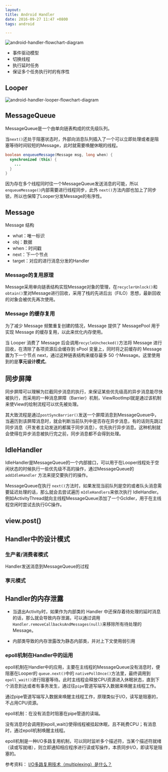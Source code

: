 ```yaml
---
layout: 
title: Android Handler
date: 2016-09-27 11:47 +0800
tags: android

---
```


<!--more-->



![android-handler-flowchart-diagram](https://s2.loli.net/2022/07/19/HTeOLWhGBJyZoiC.webp)

- 事件驱动模型
- 切换线程
- 执行延时任务
- 保证多个任务执行时的有序性



## Looper

![android-handler-looper-flowchart-diagram](https://s2.loli.net/2022/07/19/Kg3t8Ma2CWde9GQ.png)



## MessageQueue

MessageQueue是一个由单向链表构成的优先级队列。

当`next()`还处于阻塞状态时，外部向消息队列插入了一个可以立即处理或者是阻塞等待时间较短的Message，此时就需要唤醒休眠的线程。

```java
boolean enqueueMessage(Message msg, long when) {
  synchronized (this) {
    ...
  }
}
```

因为存在多个线程同时往一个MessageQueue发送消息的可能，所以`enqueueMessage()`内部需要进行线程同步，此外 `next()`方法内部也加上了同步锁，所以也保障了Looper分发Message的有序性。





## Message

Message 结构

- what：唯一标识
- obj：数据
- when：时间戳
- next：下一个节点
- target：对应的进行消息分发的Handler

### Message的复用原理

Message采用单向链表结构实现Message对象的管理，在`recyclerUnlock()`和`obtain()`里对Message进行回收，采用了栈的先进后出（FILO）思想，最新回收的对象会被优先再次使用。



### Message 的缓存复用

为了减少 Message 频繁重复创建的情况，Message 提供了 MessagePool 用于实现 Message 的缓存复用，以此来优化内存使用。

当 Looper 消费了 Message 后会调用`recycleUnchecked()`方法将 Message 进行回收，在清除了各项资源后会缓存到 sPool 变量上，同时将之前缓存的 Message 置为下一个节点 next，通过这种链表结构来缓存最多 50 个Message。这里使用到的是**享元设计模式**。



## 同步屏障

同步屏障可以理解为拦截同步消息的执行，来保证某些优先级高的异步消息能尽快被执行，而采用的一种消息屏障（Barrier）机制，ViewRootImpl就是通过该机制来使View的绘制流程可以优先被处理。

其大致流程是通过`postSyncBarrier()`发送一个屏障消息到MessageQueue中，当遍历到该屏障消息时，就会判断当前队列中是否存在异步消息，有的话则先跳过同步消息（开发者主动发送的都属于同步消息），优先执行异步消息。这种机制就会使得在异步消息被执行完之前，同步消息都不会得到处理。



## IdleHandler

IdleHandler是MessageQueue的一个内部接口，可以用于在Looper线程处于空闲状态的时候执行一些优先级不高的操作，通过MessageQueue的 `addIdleHandler` 方法来提交要执行的操作。

MessageQueue在执行 `next()`方法时，如果发现当前队列是空的或者队头消息需要延迟处理的话，那么就会去尝试遍历 `mIdleHandlers`来依次执行 IdleHandler。例如ActivityThread就向主线程MessageQueue添加了一个GcIdler，用于在主线程空闲时尝试去执行GC操作。



## view.post()







## Handler中的设计模式

### 生产者/消费者模式

Handler发送消息到MessageQueue的过程

### 享元模式



## Handler的内存泄露

- 当退出Activity时，如果作为内部类的 Handler 中还保存着待处理的延时消息的话，那么就会导致内存泄漏，可以通过调用`Handler.removeCallbacksAndMessages(null)`来移除所有待处理的Message。

- 内部类导致的内存泄露改为静态内部类，并对上下文使用弱引用



### epoll机制在Handler中的运用

epoll机制在Handler中的应用，主要在主线程的MessageQueue没有消息时，便阻塞在Looper的 `queue.next()`中的 `nativePollOnce()`方法里，最终调用到`epoll_wait()`进行阻塞等待。此时主线程会释放CPU资源进入休眠状态，直到下个消息到达或者有事务发生，通过往`pipe`管道写端写入数据来唤醒主线程工作。

通过pipe管道写端写入数据来唤醒主线程工作，原理类似于I/O，读写是阻塞的，不占用CPU资源。

epoll机制：在没有消息时阻塞在pipe管道的读端。

没有消息时会调用到epoll_wait()使得线程被挂起休眠，且不耗费CPU；有消息时，通过epoll机制唤醒主线程。

epoll机制是一种I/O多路复用机制，可以同时监听多个描述符，当某个描述符就绪（读或写就绪），则立即通知相应程序进行读或写操作，本质同步I/O，即读写是阻塞的。





参考资料：
[I/O多路复用技术（multiplexing）是什么？](https://www.zhihu.com/question/28594409)
